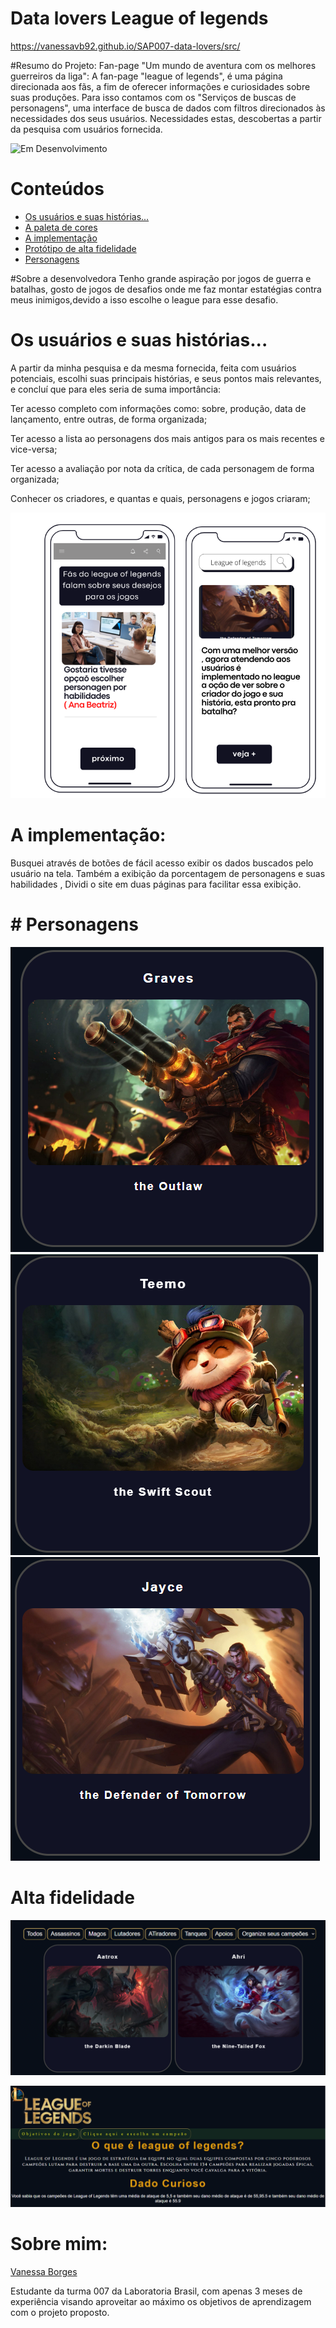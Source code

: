 # Data lovers League of legends
https://vanessavb92.github.io/SAP007-data-lovers/src/

#Resumo do Projeto:
Fan-page "Um mundo de aventura com os melhores guerreiros da liga":
A fan-page "league of legends", é uma página direcionada aos fãs, a fim de oferecer informações e curiosidades sobre suas produções. Para isso contamos com os "Serviços de buscas de personagens", uma interface de busca de dados com filtros direcionados às necessidades dos seus usuários. Necessidades estas, descobertas a partir da pesquisa com usuários fornecida.


![ Em Desenvolvimento](http://img.shields.io/static/v1?label=STATUS&message=EM%20DESENVOLVIMENTO&color=GREEN&style=for-the-badge)

# Conteúdos
* [Os usuários e suas histórias...](#os-usuários-e-suas-histórias)
* [A paleta de cores](#a-paleta-de-cores)
* [A implementação](#a-implementação)
* [Protótipo de alta fidelidade](#protótipo-de-alta-fidelidade)
* [Personagens](#personagens)

#Sobre a desenvolvedora
Tenho grande aspiração por jogos de guerra e batalhas, gosto de jogos de desafios onde me faz montar estatégias contra meus inimigos,devido a isso escolhe o league para esse desafio.

# Os usuários e suas histórias...
A partir da minha  pesquisa e da mesma fornecida, feita com usuários potenciais, escolhi suas principais histórias, e seus pontos mais relevantes, e concluí que para eles seria de suma importância:

Ter acesso completo com informações como: sobre, produção, data de lançamento, entre outras, de forma organizada;

Ter acesso a lista ao personagens dos mais antigos para os mais recentes e vice-versa;

Ter acesso a avaliação por nota da crítica, de cada personagem de forma organizada;

Conhecer os criadores, e quantas e quais, personagens e jogos criaram;

![Protótipo 01](src/usuario.png)


# A implementação:
Busquei através de botões de fácil acesso exibir os dados buscados pelo usuário na tela. Também a exibição da porcentagem de personagens e suas habilidades , Dividi o site em duas páginas para facilitar essa exibição.

# # Personagens
![Protótipo 01](src/atirador.png)
![Protótipo 01](src/atirador3.png)
![Protótipo 01](src/atirador2.png)


# Alta fidelidade
![Protótipo 02](src/altafidelidade2.png)

![Protótipo 03](src/altafidelidade.png)



# Sobre mim:
[Vanessa Borges](https://github.com/vanessavb92)

Estudante da turma 007 da Laboratoria Brasil, com apenas 3 meses de experiência visando aproveitar ao máximo os objetivos de aprendizagem com o projeto proposto.





